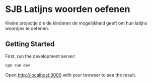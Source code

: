 # SJB Latijns woorden oefenen

Kleine projectje die de kinderen de mogelijkheid geeft om hun latijns woordjes te oefenen.

## Getting Started

First, run the development server:

```bash
npm run dev
```

Open [http://localhost:3000](http://localhost:3000) with your browser to see the result.